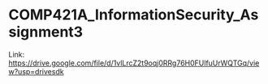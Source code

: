 # COMP421A_InformationSecurity_Assignment3

Link: https://drive.google.com/file/d/1vlLrcZ2t9oqj0RRg76H0FUlfuUrWQTGq/view?usp=drivesdk
